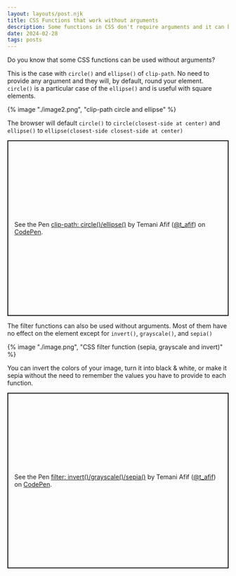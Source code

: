 ```yaml
---
layout: layouts/post.njk
title: CSS Functions that work without arguments
description: Some functions in CSS don't require arguments and it can be helpful
date: 2024-02-28
tags: posts
---
```


Do you know that some CSS functions can be used without arguments?

This is the case with `circle()` and `ellipse()` of `clip-path`. No need to provide any argument and they will, by default, round your element. `circle()` is a particular case of the `ellipse()` and is useful with square elements.

{% image "./image2.png", "clip-path circle and ellipse" %}

The browser will default `circle()` to `circle(closest-side at center)` and `ellipse()` to `ellipse(closest-side closest-side at center)`


<p class="codepen" data-height="400" data-default-tab="result" data-slug-hash="wvZwapN" data-preview="true" data-user="t_afif" style="height: 400px; box-sizing: border-box; display: flex; align-items: center; justify-content: center; border: 2px solid; margin: 1em 0; padding: 1em;">
  <span>See the Pen <a href="https://codepen.io/t_afif/pen/wvZwapN">
  clip-path: circle()/ellipse()</a> by Temani Afif (<a href="https://codepen.io/t_afif">@t_afif</a>)
  on <a href="https://codepen.io">CodePen</a>.</span>
</p>

The filter functions can also be used without arguments. Most of them have no effect on the element except for `invert()`, `grayscale()`, and `sepia()`

{% image "./image.png", "CSS filter function (sepia, grayscale and invert)" %}

You can invert the colors of your image, turn it into black & white, or make it sepia without the need to remember the values you have to provide to each function.

<p class="codepen" data-height="400" data-default-tab="result" data-slug-hash="XWQrPmP" data-preview="true" data-user="t_afif" style="height: 400px; box-sizing: border-box; display: flex; align-items: center; justify-content: center; border: 2px solid; margin: 1em 0; padding: 1em;">
  <span>See the Pen <a href="https://codepen.io/t_afif/pen/XWQrPmP">
  filter: invert()/grayscale()/sepia()</a> by Temani Afif (<a href="https://codepen.io/t_afif">@t_afif</a>)
  on <a href="https://codepen.io">CodePen</a>.</span>
</p>
<script async src="https://cpwebassets.codepen.io/assets/embed/ei.js"></script>